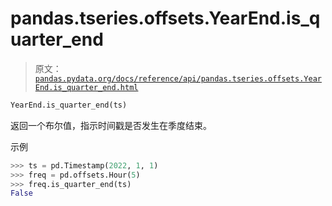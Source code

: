 # pandas.tseries.offsets.YearEnd.is_quarter_end

> 原文：[`pandas.pydata.org/docs/reference/api/pandas.tseries.offsets.YearEnd.is_quarter_end.html`](https://pandas.pydata.org/docs/reference/api/pandas.tseries.offsets.YearEnd.is_quarter_end.html)

```py
YearEnd.is_quarter_end(ts)
```

返回一个布尔值，指示时间戳是否发生在季度结束。

示例

```py
>>> ts = pd.Timestamp(2022, 1, 1)
>>> freq = pd.offsets.Hour(5)
>>> freq.is_quarter_end(ts)
False 
```
